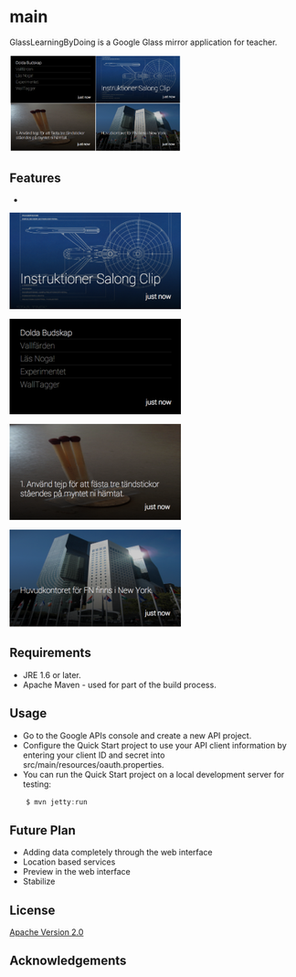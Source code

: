 main
====

GlassLearningByDoing is a Google Glass mirror application for teacher.  

<img src="https://raw.githubusercontent.com/Elekron/main/master/imges/exempleOfAllCard.png" width="300" />&nbsp;&nbsp;&nbsp;&nbsp;



## Features
* 


<img src="https://raw.githubusercontent.com/Elekron/main/master/imges/exempleNotificationCard.png" width="300" />&nbsp;&nbsp;&nbsp;&nbsp;

<img src="https://raw.githubusercontent.com/Elekron/main/master/imges/exempleListCard.png" width="300" />&nbsp;&nbsp;&nbsp;&nbsp;

<img src="https://raw.githubusercontent.com/Elekron/main/master/imges/exempleTaskCard.png" width="300" />&nbsp;&nbsp;&nbsp;&nbsp;

<img src="https://raw.githubusercontent.com/Elekron/main/master/imges/exempleInfoCard.png" width="300" />&nbsp;&nbsp;&nbsp;&nbsp;




## Requirements
* JRE 1.6 or later.
* Apache Maven - used for part of the build process.

## Usage
* Go to the Google APIs console and create a new API project.
* Configure the Quick Start project to use your API client information by entering your client ID and secret into src/main/resources/oauth.properties.
* You can run the Quick Start project on a local development server for testing:


```java
    $ mvn jetty:run
```


## Future Plan
* Adding data completely through the web interface
* Location based services 
* Preview in the web interface 
* Stabilize

## License

[Apache Version 2.0](http://www.apache.org/licenses/LICENSE-2.0.html)

## Acknowledgements
